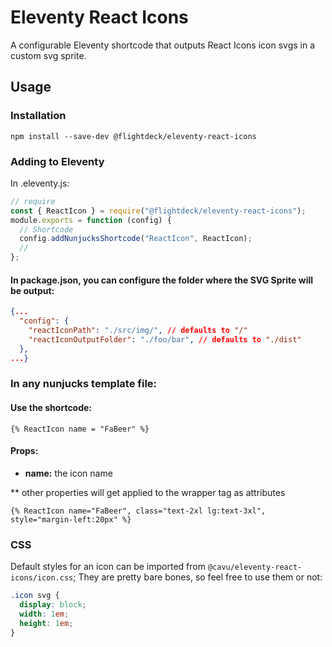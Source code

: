 # Eleventy React Icons

A configurable Eleventy shortcode that outputs React Icons icon svgs in a custom svg sprite.

## Usage

### Installation

`npm install --save-dev @flightdeck/eleventy-react-icons`

### Adding to Eleventy

In .eleventy.js:

```js
// require
const { ReactIcon } = require("@flightdeck/eleventy-react-icons");
module.exports = function (config) {
  // Shortcode
  config.addNunjucksShortcode("ReactIcon", ReactIcon);
  //
};
```

#### In package.json, you can configure the folder where the SVG Sprite will be output:

```json
{...
  "config": {
    "reactIconPath": "./src/img/", // defaults to "/"
    "reactIconOutputFolder": "./foo/bar", // defaults to "./dist"
  },
...}
```

### In any nunjucks template file:

#### Use the shortcode:

```
{% ReactIcon name = "FaBeer" %}
```

#### Props:

- **name:** the icon name

\*\* other properties will get applied to the wrapper tag as attributes

```
{% ReactIcon name="FaBeer", class="text-2xl lg:text-3xl", style="margin-left:20px" %}
```

### CSS

Default styles for an icon can be imported from `@cavu/eleventy-react-icons/icon.css`;
They are pretty bare bones, so feel free to use them or not:

```css
.icon svg {
  display: block;
  width: 1em;
  height: 1em;
}
```
